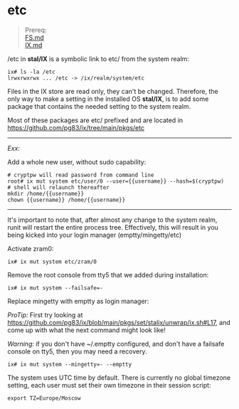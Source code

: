 # etc

> Prereq:<br>
> [FS.md](FS.md)<br>
> [IX.md](IX.md)


/etc in **stal/IX** is a symbolic link to etc/ from the system realm:

```shell
ix# ls -la /etc
lrwxrwxrwx ... /etc -> /ix/realm/system/etc
```

Files in the IX store are read only, they can't be changed. Therefore, the only way to make a setting in the installed OS **stal/IX**, is to add some package that contains the needed setting to the system realm.<br>

Most of these packages are etc/ prefixed and are located in https://github.com/pg83/ix/tree/main/pkgs/etc<br>

---

*Exx:*

Add a whole new user, without sudo capability:

```shell
# cryptpw will read password from command line
root# ix mut system etc/user/0 --user={{username}} --hash=$(cryptpw)
# shell will relaunch thereafter
mkdir /home/{{username}}
chown {{username}} /home/{{username}}
```

---

It's important to note that, after almost any change to the system realm, runit will restart the entire process tree. Effectively, this will result in you being kicked into your login manager (emptty/mingetty/etc)

Activate zram0:

```shell
ix# ix mut system etc/zram/0
```

Remove the root console from tty5 that we added during installation:

```shell
ix# ix mut system --failsafe=-
```

Replace mingetty with emptty as login manager:

*ProTip:* First try looking at https://github.com/pg83/ix/blob/main/pkgs/set/stalix/unwrap/ix.sh#L17, and come up with what the next command might look like!<br>

*Warning:* if you don't have ~/.emptty configured, and don't have a failsafe console on tty5, then you may need a recovery.

```shell
ix# ix mut system --mingetty=- --emptty
```

The system uses UTC time by default. There is currently no global timezone setting, each user must set their own timezone in their session script:

```shell
export TZ=Europe/Moscow
```
